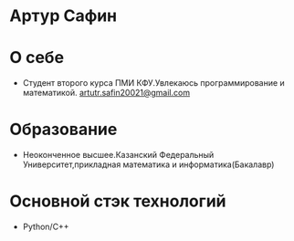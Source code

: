 # Артур Сафин

# О себе
*  Студент второго курса ПМИ КФУ.Увлекаюсь программирование и математикой.
   artutr.safin20021@gmail.com

# Образование
*  Неоконченное высшее.Казанский Федеральный Университет,прикладная математика и информатика(Бакалавр)

# Основной стэк технологий
*  Python/C++ 
  
